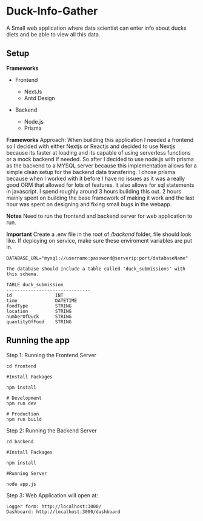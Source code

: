 # Duck-Info-Gather
A Small web application where data scientist can enter info about ducks diets and be able to view all this data.

## Setup

**Frameworks**
- Frontend
  - NextJs
  - Antd Design

- Backend
  - Node.js
  - Prisma

**Frameworks**
Approach: When building this application I needed a frontend so I decided with either Nextjs or Reactjs and decided to use Nextjs because its faster at loading and its capable of using serverless functions or a mock backend if needed. So after I decided to use node.js with prisma as the backend to a MYSQL server because this implementation allows for a simple clean setup for the backend data transfering. I chose prisma because when I worked with it before I have no issues as it was a really good ORM that allowed for lots of features. It also allows for sql statements in javascript. I spend roughly around 3 hours building this out. 2 hours mainly spent on building the base framework of making it work and the last hour was spent on designing and fixing small bugs in the webapp.

**Notes**
Need to run the frontend and backend server for web application to run.

**Important**
Create a .env file in the root of */backend* folder, file should look like. 
If deploying on service, make sure these enviroment variables are put in.


```
DATABASE_URL="mysql://username:password@serverip:port/databaseName"

The database should include a table called 'duck_submissions' with this schema.

TABLE duck_submission
-------------------------------
id                INT
time              DATETIME
foodType          STRING
location          STRING
numberOfDuck      STRING
quantityOfFood    STRING

```

## Running the app
Step 1: Running the Frontend Server
```
cd frontend

#Install Packages

npm install

# Development
npm run dev

# Production
npm run build
```


Step 2: Running the Backend Server
```
cd backend

#Install Packages

npm install

#Running Server

node app.js
```

Step 3: Web Application will open at:
```
Logger form: http://localhost:3000/
Dashboard: http://localhost:3000/dashboard
```

